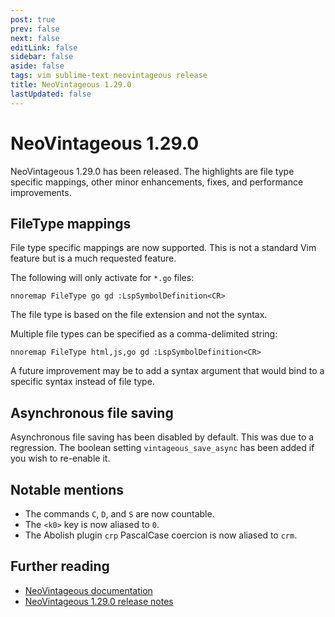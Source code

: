 ```yaml
---
post: true
prev: false
next: false
editLink: false
sidebar: false
aside: false
tags: vim sublime-text neovintageous release
title: NeoVintageous 1.29.0
lastUpdated: false
---
```


# NeoVintageous 1.29.0

NeoVintageous 1.29.0 has been released.  The highlights are file type specific mappings, other minor enhancements, fixes, and performance improvements.

## FileType mappings

File type specific mappings are now supported. This is not a standard Vim feature but is a much requested feature.

The following will only activate for `*.go` files:

    nnoremap FileType go gd :LspSymbolDefinition<CR>

The file type is based on the file extension and not the syntax.

Multiple file types can be specified as a comma-delimited string:

    nnoremap FileType html,js,go gd :LspSymbolDefinition<CR>

A future improvement may be to add a syntax argument that would bind to a specific syntax instead of file type.

## Asynchronous file saving

Asynchronous file saving has been disabled by default. This was due to a regression. The boolean setting `vintageous_save_async` has been added if you wish to re-enable it.

## Notable mentions

* The commands `C`, `D`, and `S` are now countable.
* The `<k0>` key is now aliased to `0`.
* The Abolish plugin `crp` PascalCase coercion is now aliased to `crm`.

## Further reading

* [NeoVintageous documentation](https://neovintageous.github.io/?ref=blog.gerardroche.com)
* [NeoVintageous 1.29.0 release notes](https://github.com/NeoVintageous/NeoVintageous/releases/tag/1.29.0?ref=blog.gerardroche.com)
